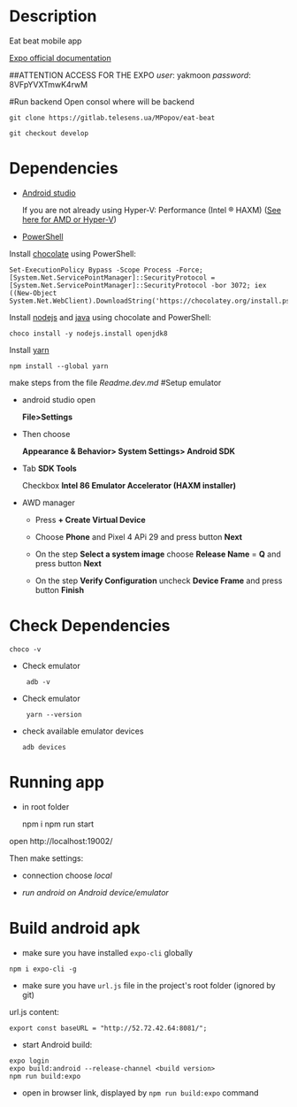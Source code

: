 # Description

Eat beat  mobile app

[Expo official documentation](https://docs.expo.io/)



##ATTENTION ACCESS FOR THE EXPO
*user*: yakmoon
*password*: 8VFpYVXTmwK4rwM


#Run backend
Open consol where will be backend

    git clone https://gitlab.telesens.ua/MPopov/eat-beat

    git checkout develop

# Dependencies

* [Android studio](https://developer.android.com/studio)

  If you are not already using Hyper-V: Performance (Intel ® HAXM) ([See here for AMD or Hyper-V](https://android-developers.googleblog.com/2018/07/android-emulator-amd-processor-hyper-v.html))
* [PowerShell](https://docs.microsoft.com/ru-ru/powershell/scripting/install/installing-powershell-core-on-windows?view=powershell-7.1)


Install [chocolate](https://chocolatey.org/install) using PowerShell:

    Set-ExecutionPolicy Bypass -Scope Process -Force; [System.Net.ServicePointManager]::SecurityProtocol = [System.Net.ServicePointManager]::SecurityProtocol -bor 3072; iex ((New-Object System.Net.WebClient).DownloadString('https://chocolatey.org/install.ps1'))

Install [nodejs](https://nodejs.org/en/) and [java](https://www.java.com/en/) using chocolate and PowerShell:

    choco install -y nodejs.install openjdk8

Install [yarn](https://classic.yarnpkg.com/en/docs/install/#windows-stable)
```
npm install --global yarn
```



make steps from the  file *Readme.dev.md*
#Setup emulator
*   android studio open

    **File>Settings**
* Then choose

  **Appearance & Behavior> System Settings> Android SDK**
* Tab **SDK Tools**

  Checkbox **Intel 86 Emulator Accelerator (HAXM installer)**

* AWD manager

    *   Press **+ Create Virtual Device**

    *   Choose **Phone** and Pixel 4 APi 29 and press button **Next**
  
    *   On the step **Select a system image** choose **Release Name** = **Q** and press button **Next**

    *   On the step **Verify Configuration** uncheck **Device Frame** and press button **Finish**

# Check Dependencies
  ```
  choco -v
  ```

* Check emulator

  ```
   adb -v
  ```
* Check emulator

  ```
   yarn --version
  ```

* check available emulator devices

  ```
  adb devices
  ```


# Running app
* in root folder
    
    
    npm i 
    npm run  start

open 
http://localhost:19002/

Then make settings: 
* connection choose *local*

* *run android on Android device/emulator*

# Build android apk
* make sure you have installed `expo-cli` globally

```npm i expo-cli -g```

* make sure you have `url.js` file in the project's root folder (ignored by git)

url.js content:
```
export const baseURL = "http://52.72.42.64:8081/";
```
* start Android build:
```
expo login
expo build:android --release-channel <build version>
npm run build:expo
```

* open in browser link, displayed by `npm run build:expo` command
